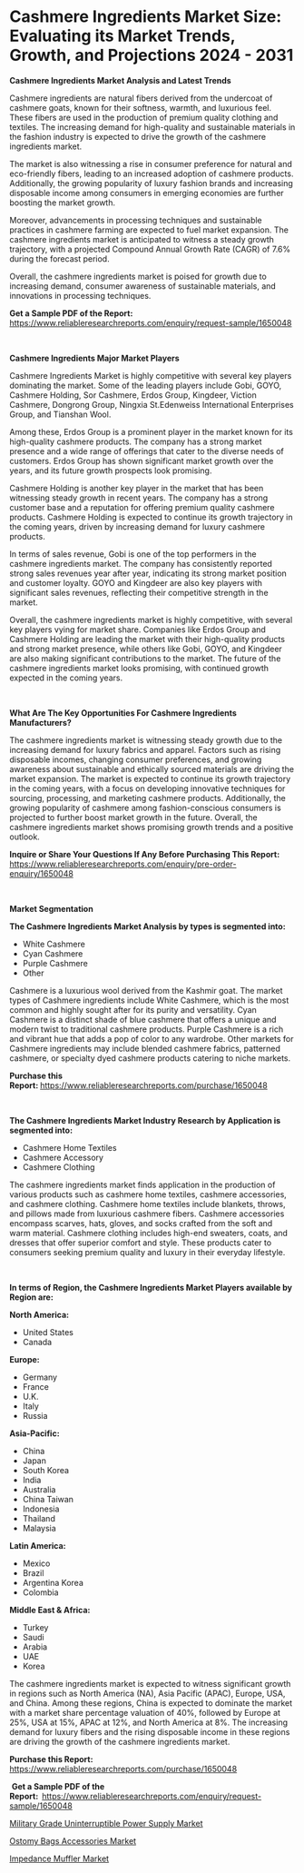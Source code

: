 <p><h1>Cashmere Ingredients Market Size: Evaluating its Market Trends, Growth, and Projections 2024 - 2031</h1></p><p><strong>Cashmere Ingredients Market Analysis and Latest Trends</strong></p>
<p><p>Cashmere ingredients are natural fibers derived from the undercoat of cashmere goats, known for their softness, warmth, and luxurious feel. These fibers are used in the production of premium quality clothing and textiles. The increasing demand for high-quality and sustainable materials in the fashion industry is expected to drive the growth of the cashmere ingredients market.</p><p>The market is also witnessing a rise in consumer preference for natural and eco-friendly fibers, leading to an increased adoption of cashmere products. Additionally, the growing popularity of luxury fashion brands and increasing disposable income among consumers in emerging economies are further boosting the market growth.</p><p>Moreover, advancements in processing techniques and sustainable practices in cashmere farming are expected to fuel market expansion. The cashmere ingredients market is anticipated to witness a steady growth trajectory, with a projected Compound Annual Growth Rate (CAGR) of 7.6% during the forecast period.</p><p>Overall, the cashmere ingredients market is poised for growth due to increasing demand, consumer awareness of sustainable materials, and innovations in processing techniques.</p></p>
<p><strong>Get a Sample PDF of the Report:&nbsp;</strong> <a href="https://www.reliableresearchreports.com/enquiry/request-sample/1650048">https://www.reliableresearchreports.com/enquiry/request-sample/1650048</a></p>
<p>&nbsp;</p>
<p><strong>Cashmere Ingredients Major Market Players</strong></p>
<p><p>Cashmere Ingredients Market is highly competitive with several key players dominating the market. Some of the leading players include Gobi, GOYO, Cashmere Holding, Sor Cashmere, Erdos Group, Kingdeer, Viction Cashmere, Dongrong Group, Ningxia St.Edenweiss International Enterprises Group, and Tianshan Wool.</p><p>Among these, Erdos Group is a prominent player in the market known for its high-quality cashmere products. The company has a strong market presence and a wide range of offerings that cater to the diverse needs of customers. Erdos Group has shown significant market growth over the years, and its future growth prospects look promising.</p><p>Cashmere Holding is another key player in the market that has been witnessing steady growth in recent years. The company has a strong customer base and a reputation for offering premium quality cashmere products. Cashmere Holding is expected to continue its growth trajectory in the coming years, driven by increasing demand for luxury cashmere products.</p><p>In terms of sales revenue, Gobi is one of the top performers in the cashmere ingredients market. The company has consistently reported strong sales revenues year after year, indicating its strong market position and customer loyalty. GOYO and Kingdeer are also key players with significant sales revenues, reflecting their competitive strength in the market.</p><p>Overall, the cashmere ingredients market is highly competitive, with several key players vying for market share. Companies like Erdos Group and Cashmere Holding are leading the market with their high-quality products and strong market presence, while others like Gobi, GOYO, and Kingdeer are also making significant contributions to the market. The future of the cashmere ingredients market looks promising, with continued growth expected in the coming years.</p></p>
<p>&nbsp;</p>
<p><strong>What Are The Key Opportunities For Cashmere Ingredients Manufacturers?</strong></p>
<p><p>The cashmere ingredients market is witnessing steady growth due to the increasing demand for luxury fabrics and apparel. Factors such as rising disposable incomes, changing consumer preferences, and growing awareness about sustainable and ethically sourced materials are driving the market expansion. The market is expected to continue its growth trajectory in the coming years, with a focus on developing innovative techniques for sourcing, processing, and marketing cashmere products. Additionally, the growing popularity of cashmere among fashion-conscious consumers is projected to further boost market growth in the future. Overall, the cashmere ingredients market shows promising growth trends and a positive outlook.</p></p>
<p><strong>Inquire or Share Your Questions If Any Before Purchasing This Report:</strong> <a href="https://www.reliableresearchreports.com/enquiry/pre-order-enquiry/1650048">https://www.reliableresearchreports.com/enquiry/pre-order-enquiry/1650048</a></p>
<p>&nbsp;</p>
<p><strong>Market Segmentation</strong></p>
<p><strong>The Cashmere Ingredients Market Analysis by types is segmented into:</strong></p>
<p><ul><li>White Cashmere</li><li>Cyan Cashmere</li><li>Purple Cashmere</li><li>Other</li></ul></p>
<p><p>Cashmere is a luxurious wool derived from the Kashmir goat. The market types of Cashmere ingredients include White Cashmere, which is the most common and highly sought after for its purity and versatility. Cyan Cashmere is a distinct shade of blue cashmere that offers a unique and modern twist to traditional cashmere products. Purple Cashmere is a rich and vibrant hue that adds a pop of color to any wardrobe. Other markets for Cashmere ingredients may include blended cashmere fabrics, patterned cashmere, or specialty dyed cashmere products catering to niche markets.</p></p>
<p><strong>Purchase this Report:&nbsp;</strong><a href="https://www.reliableresearchreports.com/purchase/1650048">https://www.reliableresearchreports.com/purchase/1650048</a></p>
<p>&nbsp;</p>
<p><strong>The Cashmere Ingredients Market Industry Research by Application is segmented into:</strong></p>
<p><ul><li>Cashmere Home Textiles</li><li>Cashmere Accessory</li><li>Cashmere Clothing</li></ul></p>
<p><p>The cashmere ingredients market finds application in the production of various products such as cashmere home textiles, cashmere accessories, and cashmere clothing. Cashmere home textiles include blankets, throws, and pillows made from luxurious cashmere fibers. Cashmere accessories encompass scarves, hats, gloves, and socks crafted from the soft and warm material. Cashmere clothing includes high-end sweaters, coats, and dresses that offer superior comfort and style. These products cater to consumers seeking premium quality and luxury in their everyday lifestyle.</p></p>
<p>&nbsp;</p>
<p><strong>In terms of Region, the Cashmere Ingredients Market Players available by Region are:</strong></p>
<p>
    <p> <strong> North America: </strong>
        <ul>
            <li>United States</li>
            <li>Canada</li>
        </ul>
        </p> 
    <p> <strong> Europe: </strong>
        <ul>
            <li>Germany</li>
            <li>France</li>
            <li>U.K.</li>
            <li>Italy</li>
            <li>Russia</li>
        </ul>
        </p> 
    <p> <strong> Asia-Pacific: </strong>
        <ul>
            <li>China</li>
            <li>Japan</li>
            <li>South Korea</li>
            <li>India</li>
            <li>Australia</li>
            <li>China Taiwan</li>
            <li>Indonesia</li>
            <li>Thailand</li>
            <li>Malaysia</li>
        </ul>
        </p> 
    <p> <strong> Latin America: </strong>
        <ul>
            <li>Mexico</li>
            <li>Brazil</li>
            <li>Argentina Korea</li>
            <li>Colombia</li>
        </ul>
        </p> 
    <p> <strong> Middle East & Africa: </strong>
        <ul>
            <li>Turkey</li>
            <li>Saudi</li>
            <li>Arabia</li>
            <li>UAE</li>
            <li>Korea</li>
        </ul>
    </p>
    </p>
<p><p>The cashmere ingredients market is expected to witness significant growth in regions such as North America (NA), Asia Pacific (APAC), Europe, USA, and China. Among these regions, China is expected to dominate the market with a market share percentage valuation of 40%, followed by Europe at 25%, USA at 15%, APAC at 12%, and North America at 8%. The increasing demand for luxury fibers and the rising disposable income in these regions are driving the growth of the cashmere ingredients market.</p></p>
<p><strong>Purchase this Report: </strong><a href="https://www.reliableresearchreports.com/purchase/1650048">https://www.reliableresearchreports.com/purchase/1650048</a></p>
<p>&nbsp;<strong>Get a Sample PDF of the Report:&nbsp;&nbsp;</strong><a href="https://www.reliableresearchreports.com/enquiry/request-sample/1650048">https://www.reliableresearchreports.com/enquiry/request-sample/1650048</a></p>
<p><strong></strong></p>
<p><p><a href="https://view.publitas.com/reportprime-1/military-grade-uninterruptible-power-supply-market-research-report-the-key-to-successful-business-strategy-forecasted-for-period-from-2023-2030/">Military Grade Uninterruptible Power Supply Market</a></p><p><a href="https://view.publitas.com/reportprime-1/ostomy-bags-accessories-market-size-2023-2030-global-industrial-analysis-key-geographical-regions-market-share-top-key-players-product-types-and-forecast-research-report/">Ostomy Bags Accessories Market</a></p><p><a href="https://view.publitas.com/reportprime-1/impedance-muffler-market-offer-valuable-insights-into-market-size-market-share-market-trends-and-projections-spanning-from-2023-to-2030/">Impedance Muffler Market</a></p></p>